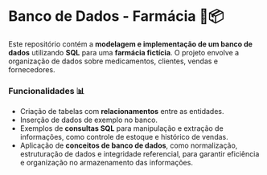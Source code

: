 # Banco de Dados - Farmácia 💊📦

Este repositório contém a **modelagem e implementação de um banco de dados** utilizando **SQL** para uma **farmácia fictícia**. O projeto envolve a organização de dados sobre medicamentos, clientes, vendas e fornecedores.

### Funcionalidades 📊
- Criação de tabelas com **relacionamentos** entre as entidades.
- Inserção de dados de exemplo no banco.
- Exemplos de **consultas SQL** para manipulação e extração de informações, como controle de estoque e histórico de vendas.
- Aplicação de **conceitos de banco de dados**, como normalização, estruturação de dados e integridade referencial, para garantir eficiência e organização no armazenamento das informações.
